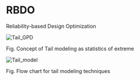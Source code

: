 # RBDO
Reliability-based Design Optimization 


![Tail_GPD](https://github.com/deepanshuIITM/RBDO/assets/137225940/529e629a-b1a6-42ce-a218-ff9e81c63b84)

Fig. Concept of Tail modeling as statistics of extreme


![Tail_model](https://github.com/deepanshuIITM/RBDO/assets/137225940/14e49216-7149-4b50-a015-f8c3a675b5b0)

Fig. Flow chart for tail modeling techniques


